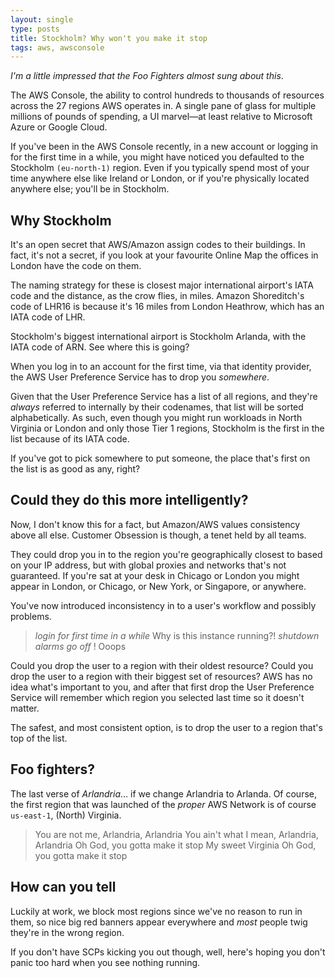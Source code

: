 ```yaml
---
layout: single
type: posts
title: Stockholm? Why won't you make it stop
tags: aws, awsconsole
---
```


_I'm a little impressed that the Foo Fighters almost sung about this_.

The AWS Console, the ability to control hundreds to thousands of resources across the 27 regions AWS operates in. A single pane of glass for multiple millions of pounds of spending, a UI marvel—at least relative to Microsoft Azure or Google Cloud.

If you've been in the AWS Console recently, in a new account or logging in for the first time in a while, you might have noticed you defaulted to the Stockholm `(eu-north-1)` region.
Even if you typically spend most of your time anywhere else like Ireland or London, or if you're physically located anywhere else; you'll be in Stockholm.

## Why Stockholm

It's an open secret that AWS/Amazon assign codes to their buildings. In fact, it's not a secret, if you look at your favourite Online Map the offices in London have the code on them.

The naming strategy for these is closest major international airport's IATA code and the distance, as the crow flies, in miles. Amazon Shoreditch's code of LHR16 is because it's 16 miles from London Heathrow, which has an IATA code of LHR.

Stockholm's biggest international airport is Stockholm Arlanda, with the IATA code of ARN. See where this is going?

When you log in to an account for the first time, via that identity provider, the AWS User Preference Service has to drop you _somewhere_.

Given that the User Preference Service has a list of all regions, and they're *always* referred to internally by their codenames, that list will be sorted alphabetically. As such, even though you might run workloads in North Virginia or London and only those Tier 1 regions, Stockholm is the first in the list because of its IATA code.

If you've got to pick somewhere to put someone, the place that's first on the list is as good as any, right?

## Could they do this more intelligently?

Now, I don't know this for a fact, but Amazon/AWS values consistency above all else. Customer Obsession is though, a tenet held by all teams.

They could drop you in to the region you're geographically closest to based on your IP address, but with global proxies and networks that's not guaranteed. If you're sat at your desk in Chicago or London you might appear in London, or Chicago, or New York, or Singapore, or anywhere.

You've now introduced inconsistency in to a user's workflow and possibly problems.

> *login for first time in a while*
> Why is this instance running?!
> *shutdown*
> *alarms go off*
> ! Ooops

Could you drop the user to a region with their oldest resource? Could you drop the user to a region with their biggest set of resources?
AWS has no idea what's important to you, and after that first drop the User Preference Service will remember which region you selected last time so it doesn't matter.

The safest, and most consistent option, is to drop the user to a region that's top of the list.

## Foo fighters?

The last verse of _Arlandria_... if we change Arlandria to Arlanda. Of course, the first region that was launched of the _proper_ AWS Network is of course `us-east-1`, (North) Virginia.

> You are not me, Arlandria, Arlandria
> You ain't what I mean, Arlandria, Arlandria
> Oh God, you gotta make it stop
> My sweet Virginia
> Oh God, you gotta make it stop

## How can you tell

Luckily at work, we block most regions since we've no reason to run in them, so nice big red banners appear everywhere and _most_ people twig they're in the wrong region.

If you don't have SCPs kicking you out though, well, here's hoping you don't panic too hard when you see nothing running.
